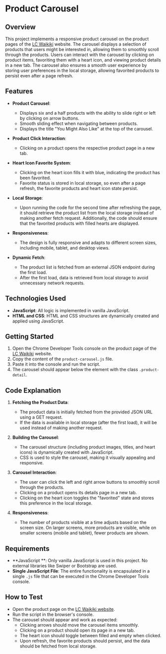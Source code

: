 # Product Carousel

## Overview

This project implements a responsive product carousel on the product pages of the [LC Waikiki](https://www.lcwaikiki.com) website. The carousel displays a selection of products that users might be interested in, allowing them to smoothly scroll through the products. Users can interact with the carousel by clicking on product items, favoriting them with a heart icon, and viewing product details in a new tab. The carousel also ensures a smooth user experience by storing user preferences in the local storage, allowing favorited products to persist even after a page refresh.

## Features

- **Product Carousel**: 
  - Displays six and a half products with the ability to slide right or left by clicking on arrow buttons.
  - Smooth sliding effect when navigating between products.
  - Displays the title "You Might Also Like" at the top of the carousel.
  
- **Product Click Interaction**:
  - Clicking on a product opens the respective product page in a new tab.
  
- **Heart Icon Favorite System**:
  - Clicking on the heart icon fills it with blue, indicating the product has been favorited.
  - Favorite status is stored in local storage, so even after a page refresh, the favorite products and heart icon state persist.

- **Local Storage**:
  - Upon running the code for the second time after refreshing the page, it should retrieve the product list from the local storage instead of making another fetch request. Additionally, the code should ensure that the favorited products with filled hearts are displayed.
  
- **Responsiveness**: 
  - The design is fully responsive and adapts to different screen sizes, including mobile, tablet, and desktop views.
  
- **Dynamic Fetch**: 
  - The product list is fetched from an external JSON endpoint during the first load.
  - After the first load, data is retrieved from local storage to avoid unnecessary network requests.

## Technologies Used

- **JavaScript**: All logic is implemented in vanilla JavaScript.
- **HTML and CSS**: HTML and CSS structures are dynamically created and applied using JavaScript.

## Getting Started

1. Open the Chrome Developer Tools console on the product page of the [LC Waikiki](https://www.lcwaikiki.com) website.
2. Copy the content of the `product-carousel.js` file.
3. Paste it into the console and run the script.
4. The carousel should appear below the element with the class `.product-detail`.

## Code Explanation

1. **Fetching the Product Data**: 
   - The product data is initially fetched from the provided JSON URL using a GET request. 
   - If the data is available in local storage (after the first load), it will be used instead of making another request.

2. **Building the Carousel**:
   - The carousel structure (including product images, titles, and heart icons) is dynamically created with JavaScript.
   - CSS is used to style the carousel, making it visually appealing and responsive.

3. **Carousel Interaction**:
   - The user can click the left and right arrow buttons to smoothly scroll through the products.
   - Clicking on a product opens its details page in a new tab.
   - Clicking on the heart icon toggles the "favorited" state and stores this preference in the local storage.

4. **Responsiveness**:
   - The number of products visible at a time adjusts based on the screen size. On larger screens, more products are visible, while on smaller screens (mobile and tablet), fewer products are shown.

## Requirements

- **JavaScript **: Only vanilla JavaScript is used in this project. No external libraries like Swiper or Bootstrap are used.
- **Single JavaScript File**: The entire functionality is encapsulated in a single `.js` file that can be executed in the Chrome Developer Tools console.

## How to Test

- Open the product page on the [LC Waikiki website](https://www.lcwaikiki.com).
- Run the script in the browser's console.
- The carousel should appear and work as expected:
  - Clicking arrows should move the carousel items smoothly.
  - Clicking on a product should open its page in a new tab.
  - The heart icon should toggle between filled and empty when clicked.
  - Upon refresh, the favorite products should persist, and the data should be fetched from local storage.
